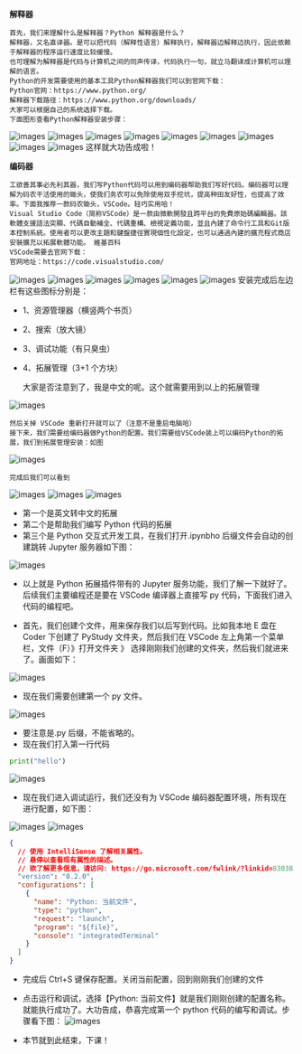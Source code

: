 **解释器**

    首先，我们来理解什么是解释器？Python 解释器是什么？
    解释器，又名直译器。是可以把代码（解释性语言）解释执行，解释器边解释边执行，因此依赖于解释器的程序运行速度比较缓慢。
    也可理解为解释器是代码与计算机之间的同声传译，代码执行一句，就立马翻译成计算机可以理解的语言。
    Python的开发需要使用的基本工具Python解释器我们可以到官网下载：
    Python官网：https://www.python.org/
    解释器下载路径：https://www.python.org/downloads/
    大家可以根据自己的系统选择下载。
    下面图形查看Python解释器安装步骤：

![images](./images/img0011.png)
![images](./images/img001.png)
![images](./images/img002.png)
![images](./images/img003.png)
![images](./images/img004.png)
![images](./images/img005.png)
![images](./images/img006.png)
![images](./images/img007.png)
![images](./images/img008.png)
这样就大功告成啦！

**编码器**

    工欲善其事必先利其器，我们写Python代码可以用到编码器帮助我们写好代码。编码器可以理解为码农干活使用的锄头，使我们务农可以免除使用双手挖坑，提高种田友好性，也提高了效率。下面我推荐一款码农锄头，VSCode。轻巧实用哈！
    Visual Studio Code（简称VSCode）是一款由微軟開發且跨平台的免費原始碼編輯器。該軟體支援語法突顯、代碼自動補全、代碼重構、檢視定義功能，並且內建了命令行工具和Git版本控制系統。使用者可以更改主題和鍵盤捷徑實現個性化設定，也可以通過內建的擴充程式商店安裝擴充以拓展軟體功能。 維基百科
    VSCode需要去官网下载：
    官网地址：https://code.visualstudio.com/

![images](./images/img009.png)
![images](./images/img010.png)
![images](./images/img011.png)
![images](./images/img012.png)
![images](./images/img013.png)
![images](./images/img014.png)
安装完成后左边栏有这些图标分别是：

- 1、资源管理器（横竖两个书页）
- 2、搜索（放大镜）
- 3、调试功能（有只臭虫）
- 4、拓展管理（3+1 个方块）

  大家是否注意到了，我是中文的呢。这个就需要用到以上的拓展管理

![images](./images/img015.png)

    然后关掉 VSCode 重新打开就可以了（注意不是重启电脑哈）
    接下来，我们需要给编码器做Python的配置。我们需要给VSCode装上可以编码Python的拓展，我们到拓展管理安装：如图

![images](./images/img016.png)

    完成后我们可以看到

![images](./images/img017.png)
![images](./images/img018.png)
![images](./images/img019.png)

- 第一个是英文转中文的拓展
- 第二个是帮助我们编写 Python 代码的拓展
- 第三个是 Python 交互式开发工具，在我们打开.ipynbho 后缀文件会自动的创建跳转 Jupyter 服务器如下图：

![images](./images/img020.png)

- 以上就是 Python 拓展插件带有的 Jupyter 服务功能，我们了解一下就好了。后续我们主要编程还是要在 VSCode 编译器上直接写 py 代码，下面我们进入代码的编程吧。

- 首先，我们创建个文件，用来保存我们以后写到代码。比如我本地 E 盘在 Coder 下创建了 PyStudy 文件夹，然后我们在 VSCode 左上角第一个菜单栏，文件（F）》打开文件夹 》 选择刚刚我们创建的文件夹，然后我们就进来了。画面如下：

![images](./images/img021.png)

- 现在我们需要创建第一个 py 文件。

![images](./images/img022.png)

- 要注意是.py 后缀，不能省略的。
- 现在我们打入第一行代码

```py
print("hello")
```

![images](./images/img023.png)

- 现在我们进入调试运行，我们还没有为 VSCode 编码器配置环境，所有现在进行配置，如下图：

![images](./images/img024.png)
![images](./images/img025.png)

```json
{
  // 使用 IntelliSense 了解相关属性。
  // 悬停以查看现有属性的描述。
  // 欲了解更多信息，请访问: https://go.microsoft.com/fwlink/?linkid=830387
  "version": "0.2.0",
  "configurations": [
    {
      "name": "Python: 当前文件",
      "type": "python",
      "request": "launch",
      "program": "${file}",
      "console": "integratedTerminal"
    }
  ]
}
```

- 完成后 Ctrl+S 键保存配置。关闭当前配置，回到刚刚我们创建的文件
- 点击运行和调试，选择【Python: 当前文件】就是我们刚刚创建的配置名称。就能执行成功了。大功告成，恭喜完成第一个 python 代码的编写和调试。步骤看下图：
  ![images](./images/img026.png)

- 本节就到此结束，下课！
